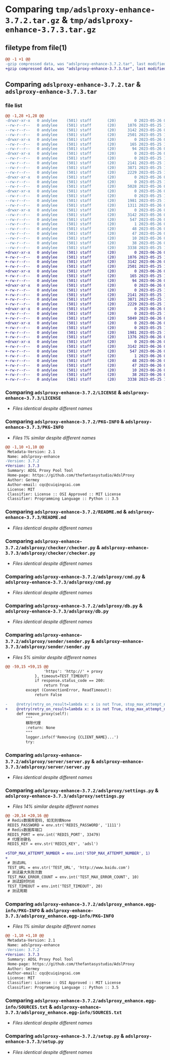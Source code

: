 # Comparing `tmp/adslproxy-enhance-3.7.2.tar.gz` & `tmp/adslproxy-enhance-3.7.3.tar.gz`

## filetype from file(1)

```diff
@@ -1 +1 @@
-gzip compressed data, was "adslproxy-enhance-3.7.2.tar", last modified: Fri May 26 02:20:17 2023, max compression
+gzip compressed data, was "adslproxy-enhance-3.7.3.tar", last modified: Mon Jun 26 09:27:37 2023, max compression
```

## Comparing `adslproxy-enhance-3.7.2.tar` & `adslproxy-enhance-3.7.3.tar`

### file list

```diff
@@ -1,28 +1,28 @@
-drwxr-xr-x   0 andylee    (501) staff       (20)        0 2023-05-26 02:20:17.484336 adslproxy-enhance-3.7.2/
--rw-r--r--   0 andylee    (501) staff       (20)     1076 2023-05-25 13:52:29.000000 adslproxy-enhance-3.7.2/LICENSE
--rw-r--r--   0 andylee    (501) staff       (20)     3142 2023-05-26 02:20:17.484015 adslproxy-enhance-3.7.2/PKG-INFO
--rw-r--r--   0 andylee    (501) staff       (20)     2501 2023-05-25 13:52:29.000000 adslproxy-enhance-3.7.2/README.md
-drwxr-xr-x   0 andylee    (501) staff       (20)        0 2023-05-26 02:20:17.471512 adslproxy-enhance-3.7.2/adslproxy/
--rw-r--r--   0 andylee    (501) staff       (20)      165 2023-05-25 13:52:29.000000 adslproxy-enhance-3.7.2/adslproxy/__init__.py
--rw-r--r--   0 andylee    (501) staff       (20)       94 2023-05-26 02:20:16.000000 adslproxy-enhance-3.7.2/adslproxy/__version__.py
-drwxr-xr-x   0 andylee    (501) staff       (20)        0 2023-05-26 02:20:17.472846 adslproxy-enhance-3.7.2/adslproxy/checker/
--rw-r--r--   0 andylee    (501) staff       (20)        0 2023-05-25 13:52:29.000000 adslproxy-enhance-3.7.2/adslproxy/checker/__init__.py
--rw-r--r--   0 andylee    (501) staff       (20)     2141 2023-05-25 13:52:29.000000 adslproxy-enhance-3.7.2/adslproxy/checker/checker.py
--rw-r--r--   0 andylee    (501) staff       (20)     3871 2023-05-25 13:52:29.000000 adslproxy-enhance-3.7.2/adslproxy/cmd.py
--rw-r--r--   0 andylee    (501) staff       (20)     2229 2023-05-25 13:52:29.000000 adslproxy-enhance-3.7.2/adslproxy/db.py
-drwxr-xr-x   0 andylee    (501) staff       (20)        0 2023-05-26 02:20:17.474185 adslproxy-enhance-3.7.2/adslproxy/sender/
--rw-r--r--   0 andylee    (501) staff       (20)        0 2023-05-25 13:52:29.000000 adslproxy-enhance-3.7.2/adslproxy/sender/__init__.py
--rw-r--r--   0 andylee    (501) staff       (20)     5028 2023-05-26 02:19:53.000000 adslproxy-enhance-3.7.2/adslproxy/sender/sender.py
-drwxr-xr-x   0 andylee    (501) staff       (20)        0 2023-05-26 02:20:17.475201 adslproxy-enhance-3.7.2/adslproxy/server/
--rw-r--r--   0 andylee    (501) staff       (20)        0 2023-05-25 13:52:29.000000 adslproxy-enhance-3.7.2/adslproxy/server/__init__.py
--rw-r--r--   0 andylee    (501) staff       (20)     1981 2023-05-25 13:52:29.000000 adslproxy-enhance-3.7.2/adslproxy/server/server.py
--rw-r--r--   0 andylee    (501) staff       (20)     1311 2023-05-26 02:19:42.000000 adslproxy-enhance-3.7.2/adslproxy/settings.py
-drwxr-xr-x   0 andylee    (501) staff       (20)        0 2023-05-26 02:20:17.483398 adslproxy-enhance-3.7.2/adslproxy_enhance.egg-info/
--rw-r--r--   0 andylee    (501) staff       (20)     3142 2023-05-26 02:20:17.000000 adslproxy-enhance-3.7.2/adslproxy_enhance.egg-info/PKG-INFO
--rw-r--r--   0 andylee    (501) staff       (20)      547 2023-05-26 02:20:17.000000 adslproxy-enhance-3.7.2/adslproxy_enhance.egg-info/SOURCES.txt
--rw-r--r--   0 andylee    (501) staff       (20)        1 2023-05-26 02:20:17.000000 adslproxy-enhance-3.7.2/adslproxy_enhance.egg-info/dependency_links.txt
--rw-r--r--   0 andylee    (501) staff       (20)       48 2023-05-26 02:20:17.000000 adslproxy-enhance-3.7.2/adslproxy_enhance.egg-info/entry_points.txt
--rw-r--r--   0 andylee    (501) staff       (20)       47 2023-05-26 02:20:17.000000 adslproxy-enhance-3.7.2/adslproxy_enhance.egg-info/requires.txt
--rw-r--r--   0 andylee    (501) staff       (20)       10 2023-05-26 02:20:17.000000 adslproxy-enhance-3.7.2/adslproxy_enhance.egg-info/top_level.txt
--rw-r--r--   0 andylee    (501) staff       (20)       38 2023-05-26 02:20:17.484421 adslproxy-enhance-3.7.2/setup.cfg
--rw-r--r--   0 andylee    (501) staff       (20)     3338 2023-05-25 14:43:35.000000 adslproxy-enhance-3.7.2/setup.py
+drwxr-xr-x   0 andylee    (501) staff       (20)        0 2023-06-26 09:27:37.493029 adslproxy-enhance-3.7.3/
+-rw-r--r--   0 andylee    (501) staff       (20)     1076 2023-05-25 13:52:29.000000 adslproxy-enhance-3.7.3/LICENSE
+-rw-r--r--   0 andylee    (501) staff       (20)     3142 2023-06-26 09:27:37.492588 adslproxy-enhance-3.7.3/PKG-INFO
+-rw-r--r--   0 andylee    (501) staff       (20)     2501 2023-05-25 13:52:29.000000 adslproxy-enhance-3.7.3/README.md
+drwxr-xr-x   0 andylee    (501) staff       (20)        0 2023-06-26 09:27:37.487058 adslproxy-enhance-3.7.3/adslproxy/
+-rw-r--r--   0 andylee    (501) staff       (20)      165 2023-05-25 13:52:29.000000 adslproxy-enhance-3.7.3/adslproxy/__init__.py
+-rw-r--r--   0 andylee    (501) staff       (20)       94 2023-06-26 09:22:25.000000 adslproxy-enhance-3.7.3/adslproxy/__version__.py
+drwxr-xr-x   0 andylee    (501) staff       (20)        0 2023-06-26 09:27:37.487575 adslproxy-enhance-3.7.3/adslproxy/checker/
+-rw-r--r--   0 andylee    (501) staff       (20)        0 2023-05-25 13:52:29.000000 adslproxy-enhance-3.7.3/adslproxy/checker/__init__.py
+-rw-r--r--   0 andylee    (501) staff       (20)     2141 2023-05-25 13:52:29.000000 adslproxy-enhance-3.7.3/adslproxy/checker/checker.py
+-rw-r--r--   0 andylee    (501) staff       (20)     3871 2023-05-25 13:52:29.000000 adslproxy-enhance-3.7.3/adslproxy/cmd.py
+-rw-r--r--   0 andylee    (501) staff       (20)     2229 2023-05-25 13:52:29.000000 adslproxy-enhance-3.7.3/adslproxy/db.py
+drwxr-xr-x   0 andylee    (501) staff       (20)        0 2023-06-26 09:27:37.488531 adslproxy-enhance-3.7.3/adslproxy/sender/
+-rw-r--r--   0 andylee    (501) staff       (20)        0 2023-05-25 13:52:29.000000 adslproxy-enhance-3.7.3/adslproxy/sender/__init__.py
+-rw-r--r--   0 andylee    (501) staff       (20)     5049 2023-06-26 09:22:25.000000 adslproxy-enhance-3.7.3/adslproxy/sender/sender.py
+drwxr-xr-x   0 andylee    (501) staff       (20)        0 2023-06-26 09:27:37.489382 adslproxy-enhance-3.7.3/adslproxy/server/
+-rw-r--r--   0 andylee    (501) staff       (20)        0 2023-05-25 13:52:29.000000 adslproxy-enhance-3.7.3/adslproxy/server/__init__.py
+-rw-r--r--   0 andylee    (501) staff       (20)     1981 2023-05-25 13:52:29.000000 adslproxy-enhance-3.7.3/adslproxy/server/server.py
+-rw-r--r--   0 andylee    (501) staff       (20)     1376 2023-06-26 09:22:25.000000 adslproxy-enhance-3.7.3/adslproxy/settings.py
+drwxr-xr-x   0 andylee    (501) staff       (20)        0 2023-06-26 09:27:37.492038 adslproxy-enhance-3.7.3/adslproxy_enhance.egg-info/
+-rw-r--r--   0 andylee    (501) staff       (20)     3142 2023-06-26 09:27:37.000000 adslproxy-enhance-3.7.3/adslproxy_enhance.egg-info/PKG-INFO
+-rw-r--r--   0 andylee    (501) staff       (20)      547 2023-06-26 09:27:37.000000 adslproxy-enhance-3.7.3/adslproxy_enhance.egg-info/SOURCES.txt
+-rw-r--r--   0 andylee    (501) staff       (20)        1 2023-06-26 09:27:37.000000 adslproxy-enhance-3.7.3/adslproxy_enhance.egg-info/dependency_links.txt
+-rw-r--r--   0 andylee    (501) staff       (20)       48 2023-06-26 09:27:37.000000 adslproxy-enhance-3.7.3/adslproxy_enhance.egg-info/entry_points.txt
+-rw-r--r--   0 andylee    (501) staff       (20)       47 2023-06-26 09:27:37.000000 adslproxy-enhance-3.7.3/adslproxy_enhance.egg-info/requires.txt
+-rw-r--r--   0 andylee    (501) staff       (20)       10 2023-06-26 09:27:37.000000 adslproxy-enhance-3.7.3/adslproxy_enhance.egg-info/top_level.txt
+-rw-r--r--   0 andylee    (501) staff       (20)       38 2023-06-26 09:27:37.493176 adslproxy-enhance-3.7.3/setup.cfg
+-rw-r--r--   0 andylee    (501) staff       (20)     3338 2023-05-25 14:43:35.000000 adslproxy-enhance-3.7.3/setup.py
```

### Comparing `adslproxy-enhance-3.7.2/LICENSE` & `adslproxy-enhance-3.7.3/LICENSE`

 * *Files identical despite different names*

### Comparing `adslproxy-enhance-3.7.2/PKG-INFO` & `adslproxy-enhance-3.7.3/PKG-INFO`

 * *Files 1% similar despite different names*

```diff
@@ -1,10 +1,10 @@
 Metadata-Version: 2.1
 Name: adslproxy-enhance
-Version: 3.7.2
+Version: 3.7.3
 Summary: ADSL Proxy Pool Tool 
 Home-page: https://github.com/thefantasystudio/AdslProxy
 Author: Germey
 Author-email: cqc@cuiqingcai.com
 License: MIT
 Classifier: License :: OSI Approved :: MIT License
 Classifier: Programming Language :: Python :: 3.5
```

### Comparing `adslproxy-enhance-3.7.2/README.md` & `adslproxy-enhance-3.7.3/README.md`

 * *Files identical despite different names*

### Comparing `adslproxy-enhance-3.7.2/adslproxy/checker/checker.py` & `adslproxy-enhance-3.7.3/adslproxy/checker/checker.py`

 * *Files identical despite different names*

### Comparing `adslproxy-enhance-3.7.2/adslproxy/cmd.py` & `adslproxy-enhance-3.7.3/adslproxy/cmd.py`

 * *Files identical despite different names*

### Comparing `adslproxy-enhance-3.7.2/adslproxy/db.py` & `adslproxy-enhance-3.7.3/adslproxy/db.py`

 * *Files identical despite different names*

### Comparing `adslproxy-enhance-3.7.2/adslproxy/sender/sender.py` & `adslproxy-enhance-3.7.3/adslproxy/sender/sender.py`

 * *Files 5% similar despite different names*

```diff
@@ -59,15 +59,15 @@
                 'https': 'http://' + proxy
             }, timeout=TEST_TIMEOUT)
             if response.status_code == 200:
                 return True
         except (ConnectionError, ReadTimeout):
             return False
 
-    @retry(retry_on_result=lambda x: x is not True, stop_max_attempt_number=10)
+    @retry(retry_on_result=lambda x: x is not True, stop_max_attempt_number=STOP_MAX_ATTEMPT_NUMBER)
     def remove_proxy(self):
         """
         移除代理
         :return: None
         """
         logger.info(f'Removing {CLIENT_NAME}...')
         try:
```

### Comparing `adslproxy-enhance-3.7.2/adslproxy/server/server.py` & `adslproxy-enhance-3.7.3/adslproxy/server/server.py`

 * *Files identical despite different names*

### Comparing `adslproxy-enhance-3.7.2/adslproxy/settings.py` & `adslproxy-enhance-3.7.3/adslproxy/settings.py`

 * *Files 14% similar despite different names*

```diff
@@ -20,14 +20,16 @@
 # Redis数据库密码, 如无则填None
 REDIS_PASSWORD = env.str('REDIS_PASSWORD', '1111')
 # Redis数据库端口
 REDIS_PORT = env.int('REDIS_PORT', 33479)
 # 代理池键名
 REDIS_KEY = env.str('REDIS_KEY', 'adsl')
 
+STOP_MAX_ATTEMPT_NUMBER = env.int('STOP_MAX_ATTEMPT_NUMBER', 1)
+
 # 测试URL
 TEST_URL = env.str('TEST_URL', 'http://www.baidu.com')
 # 测试最大失败次数
 TEST_MAX_ERROR_COUNT = env.int('TEST_MAX_ERROR_COUNT', 10)
 # 测试超时时间
 TEST_TIMEOUT = env.int('TEST_TIMEOUT', 20)
 # 测试周期
```

### Comparing `adslproxy-enhance-3.7.2/adslproxy_enhance.egg-info/PKG-INFO` & `adslproxy-enhance-3.7.3/adslproxy_enhance.egg-info/PKG-INFO`

 * *Files 1% similar despite different names*

```diff
@@ -1,10 +1,10 @@
 Metadata-Version: 2.1
 Name: adslproxy-enhance
-Version: 3.7.2
+Version: 3.7.3
 Summary: ADSL Proxy Pool Tool 
 Home-page: https://github.com/thefantasystudio/AdslProxy
 Author: Germey
 Author-email: cqc@cuiqingcai.com
 License: MIT
 Classifier: License :: OSI Approved :: MIT License
 Classifier: Programming Language :: Python :: 3.5
```

### Comparing `adslproxy-enhance-3.7.2/adslproxy_enhance.egg-info/SOURCES.txt` & `adslproxy-enhance-3.7.3/adslproxy_enhance.egg-info/SOURCES.txt`

 * *Files identical despite different names*

### Comparing `adslproxy-enhance-3.7.2/setup.py` & `adslproxy-enhance-3.7.3/setup.py`

 * *Files identical despite different names*

